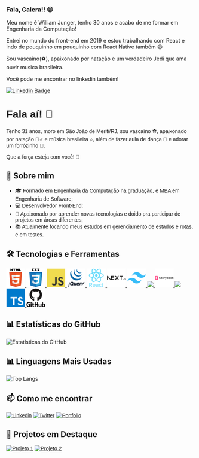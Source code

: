 

### Fala, Galera!! 😁

Meu nome é William Junger, tenho 30 anos e acabo de me formar em Engenharia da Computação!

Entrei no mundo do front-end em 2019 e estou trabalhando com React e indo de pouquinho em pouquinho com React Native também 😄

Sou vascaino(⚽️), apaixonado por natação e um verdadeiro Jedi que ama ouvir musica brasileira.


Você pode me encontrar no linkedin também!

[![Linkedin Badge](https://img.shields.io/badge/-LinkedIn-blue?style=flat-square&logo=Linkedin&logoColor=white&link=https://www.linkedin.com/in/william-junger)](https://www.linkedin.com/in/william-junger)




<!--
**Willjunger/Willjunger** is a ✨ _special_ ✨ repository because its `README.md` (this file) appears on your GitHub profile.

Here are some ideas to get you started:

- 🔭 I’m currently working on ...
- 🌱 I’m currently learning ...
- 👯 I’m looking to collaborate on ...
- 🤔 I’m looking for help with ...
- 💬 Ask me about ...
- 📫 How to reach me: ...
- 😄 Pronouns: ...
- ⚡ Fun fact: ...
-->



<!-- Seu Nome -->
<span style="font-family: 'Star Jedi', sans-serif;">
  
# Fala aí! 👋 
Tenho 31 anos, moro em São João de Meriti/RJ, sou vascaíno ⚽️, apaixonado por natação 🏊‍♂️ e música brasileira 🎶, além de fazer aula de dança 💃 e adorar um forrózinho 🎵.

Que a força esteja com você! 🌌

</span>

## 🚀 Sobre mim
<span style="font-family: 'Star Jedi', sans-serif;">
  
- 🎓 Formado em Engenharia da Computação na graduação, e MBA em Engenharia de Software;
- 💻 Desenvolvedor Front-End;
- 🌱 Apaixonado por aprender novas tecnologias e doido pra participar de projetos em áreas diferentes;
- 📚 Atualmente focando meus estudos em gerenciamento de estados e rotas, e em testes.

</span>

## 🛠️ Tecnologias e Ferramentas 
<!-- Adicione os ícones que desejar -->
<p float="left">
  <a href="https://developer.mozilla.org/en-US/docs/Web/Guide/HTML/HTML5">
    <img src="https://raw.githubusercontent.com/devicons/devicon/master/icons/html5/html5-original-wordmark.svg" width="50" />
  </a>
  <a href="https://developer.mozilla.org/en-US/docs/Web/CSS">
    <img src="https://raw.githubusercontent.com/devicons/devicon/master/icons/css3/css3-original-wordmark.svg" width="50" /> 
  </a>
  <a href="https://developer.mozilla.org/en-US/docs/Web/JavaScript">
    <img src="https://raw.githubusercontent.com/devicons/devicon/master/icons/javascript/javascript-original.svg" width="50" />
  </a>
  <a href="https://jquery.com/">
    <img src="https://raw.githubusercontent.com/devicons/devicon/master/icons/jquery/jquery-original-wordmark.svg" width="50" />
  </a>
  <a href="https://reactjs.org/">
    <img src="https://raw.githubusercontent.com/devicons/devicon/master/icons/react/react-original-wordmark.svg" width="50" />
  </a>
  <a href="https://nextjs.org/">
    <img src="https://raw.githubusercontent.com/devicons/devicon/master/icons/nextjs/nextjs-original-wordmark.svg" width="50" />
  </a>
  <a href="https://tailwindcss.com/">
    <img src="https://raw.githubusercontent.com/devicons/devicon/master/icons/tailwindcss/tailwindcss-original.svg" width="50" />
  </a>
  <a href="https://getbootstrap.com/">
    <img src="https://img.icons8.com/color/96/000000/bootstrap.png" width="50" />
  </a>
  <a href="https://storybook.js.org/">
    <img src="https://raw.githubusercontent.com/devicons/devicon/master/icons/storybook/storybook-original-wordmark.svg" width="50" />
  </a>
  <a href="https://git-scm.com/">
    <img src="https://www.vectorlogo.zone/logos/git-scm/git-scm-icon.svg" width="50" />
  </a>
  <a href="https://www.typescriptlang.org/">
    <img src="https://raw.githubusercontent.com/devicons/devicon/master/icons/typescript/typescript-original.svg" width="50" />
  </a>
  <a href="https://github.com/">
    <img src="https://raw.githubusercontent.com/devicons/devicon/master/icons/github/github-original-wordmark.svg" width="50" />
  </a>
</p>


## 📊 Estatísticas do GitHub
![Estatísticas do GitHub](https://github-readme-stats.vercel.app/api?username=willjunger&show_icons=true&theme=dark)

## 📊 Linguagens Mais Usadas
![Top Langs](https://github-readme-stats.vercel.app/api/top-langs/?username=willjunger&layout=compact&theme=dark)

## 📫 Como me encontrar
<span style="font-family: 'Star Jedi', sans-serif;">
  
[![Linkedin](https://img.shields.io/badge/-LinkedIn-blue?style=flat-square&logo=linkedin&logoColor=white&link=link_para_seu_perfil)](link_para_seu_perfil)
[![Twitter](https://img.shields.io/badge/-Twitter-blue?style=flat-square&logo=twitter&link=link_para_seu_perfil)](link_para_seu_perfil)
[![Portfolio](https://img.shields.io/badge/-Portfolio-blue?style=flat-square&link=link_para_seu_portfolio)](link_para_seu_portfolio)

</span>

## 🎉 Projetos em Destaque
<span style="font-family: 'Star Jedi', sans-serif;">
  
[![Projeto 1](https://github-readme-stats.vercel.app/api/pin/?username=willjunger&repo=projeto1&show_owner=true)](link_para_projeto_1)
[![Projeto 2](https://github-readme-stats.vercel.app/api/pin/?username=willjunger&repo=projeto2&show_owner=true)](link_para_projeto_2)

</span>

